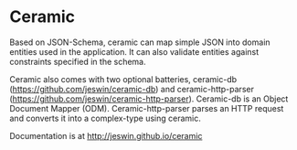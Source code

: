 Ceramic
=======

Based on JSON-Schema, ceramic can map simple JSON into domain entities used in the application. It can also validate entities against constraints specified in the schema.

Ceramic also comes with two optional batteries, ceramic-db (https://github.com/jeswin/ceramic-db) and ceramic-http-parser (https://github.com/jeswin/ceramic-http-parser). Ceramic-db is an Object Document Mapper (ODM). Ceramic-http-parser parses an HTTP request and converts it into a complex-type using ceramic.

Documentation is at http://jeswin.github.io/ceramic
